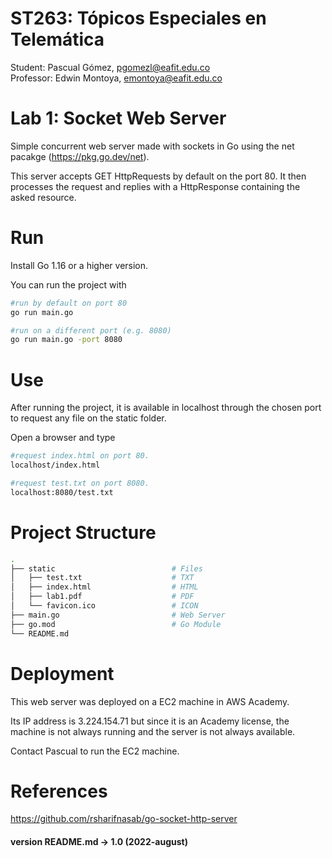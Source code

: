 # ST263: Tópicos Especiales en Telemática
Student: Pascual Gómez, pgomezl@eafit.edu.co  
Professor: Edwin Montoya, emontoya@eafit.edu.co

# Lab 1: Socket Web Server
Simple concurrent web server made with sockets in Go using the net pacakge (https://pkg.go.dev/net).

This server accepts GET HttpRequests by default on the port 80. It then processes the request and replies with a HttpResponse containing the asked resource.

# Run
Install Go 1.16 or a higher version.

You can run the project with
```bash
#run by default on port 80
go run main.go

#run on a different port (e.g. 8080)
go run main.go -port 8080

```

# Use
After running the project, it is available in localhost through the chosen port to request any file on the static folder.

Open a browser and type
```bash
#request index.html on port 80.
localhost/index.html

#request test.txt on port 8080.
localhost:8080/test.txt
```

# Project Structure
 ```bash
.
├── static                          # Files                  
│   ├── test.txt                    # TXT                 
│   ├── index.html                  # HTML
│   ├── lab1.pdf                    # PDF
│   └── favicon.ico                 # ICON
├── main.go                         # Web Server
├── go.mod                          # Go Module
└── README.md  
```

# Deployment
This web server was deployed on a EC2 machine in AWS Academy. 

Its IP address is 3.224.154.71 but since it is an Academy license, the machine is not always running and the server is not always available.

Contact Pascual to run the EC2 machine.

# References
https://github.com/rsharifnasab/go-socket-http-server

#### version README.md -> 1.0 (2022-august)
